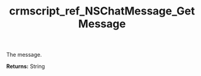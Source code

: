 ﻿---
title: crmscript_ref_NSChatMessage_GetMessage
description: String NSChatMessage.GetMessage()
intellisense: NSChatMessage.GetMessage
keywords: NSChatMessage, GetMessage
so.topic: reference
---

The message.

**Returns:** String


